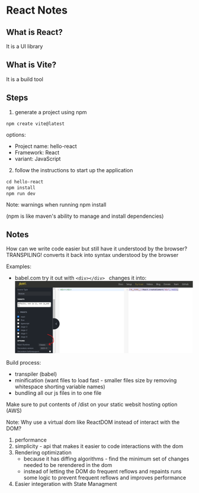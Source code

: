 # React Notes

## What is React?

It is a UI library

## What is Vite?

It is a build tool 

## Steps

1. generate a project using npm

```
npm create vite@latest
```

options:
- Project name: hello-react
- Framework: React
- variant: JavaScript

2. follow the instructions to start up the application

```
cd hello-react
npm install
npm run dev
```

Note: warnings when running npm install

(npm is like maven's ability to manage and install dependencies)

## Notes

How can we write code easier but still have it understood by the browser? 
TRANSPILING! converts it back into syntax understood by the browser

Examples: 
 - babel.com try it out with `<div></div> ` changes it into:
 ![alt text](./notes-imgs/image.png)

Build process:

- transpiler (babel)
- minification (want files to load fast - smaller files size by removing whitespace shorting variable names)
- bundling all our js files in to one file 

Make sure to put contents of /dist on your static websit hosting option (AWS)

Note: Why use a virtual dom like ReactDOM instead of interact with the DOM?

1. performance 
2. simplicity - api that makes it easier to code interactions with the dom
3. Rendering optimization
   - because it has diffing algorithms - find the minimum set of changes needed to be rerendered in the dom
   - instead of letting the DOM do frequent reflows and repaints runs some logic to prevent frequent reflows and improves performance
4. Easier integeration with State Managment

